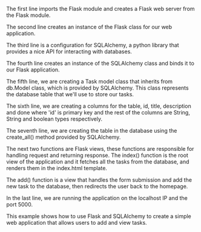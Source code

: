 The first line imports the Flask module and creates a Flask web server from the Flask module.

The second line creates an instance of the Flask class for our web application.

The third line is a configuration for SQLAlchemy, a python library that provides a nice API for interacting with databases.

The fourth line creates an instance of the SQLAlchemy class and binds it to our Flask application.

The fifth line, we are creating a Task model class that inherits from db.Model class, which is provided by SQLAlchemy. This class represents the database table that we'll use to store our tasks.

The sixth line, we are creating a columns for the table, id, title, description and done where 'id' is primary key and the rest of the columns are String, String and boolean types respectively.

The seventh line, we are creating the table in the database using the create_all() method provided by SQLAlchemy.

The next two functions are Flask views, these functions are responsible for handling request and returning response. The index() function is the root view of the application and it fetches all the tasks from the database, and renders them in the index.html template.

The add() function is a view that handles the form submission and add the new task to the database, then redirects the user back to the homepage.

In the last line, we are running the application on the localhost IP and the port 5000.

This example shows how to use Flask and SQLAlchemy to create a simple web application that allows users to add and view tasks.